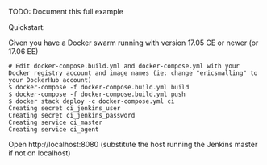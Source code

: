 TODO: Document this full example

Quickstart:

Given you have a Docker swarm running with version 17.05 CE or newer (or 17.06 EE)
```
# Edit docker-compose.build.yml and docker-compose.yml with your Docker registry account and image names (ie: change "ericsmalling" to your DockerHub account)
$ docker-compose -f docker-compose.build.yml build
$ docker-compose -f docker-compose.build.yml push
$ docker stack deploy -c docker-compose.yml ci
Creating secret ci_jenkins_user
Creating secret ci_jenkins_password
Creating service ci_master
Creating service ci_agent
```
Open http://localhost:8080 (substitute the host running the Jenkins master if not on localhost)

